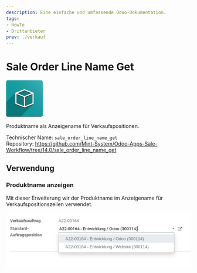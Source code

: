 ```yaml
---
description: Eine einfache und umfassende Odoo-Dokumentation.
tags:
- HowTo
- Drittanbieter
prev: ./verkauf
---
```

# Sale Order Line Name Get
![icon_oms_box](assets/icon_oms_box.png)

Produktname als Anzeigename für Verkaufspositionen.

Technischer Name: `sale_order_line_name_get`\
Repository: <https://github.com/Mint-System/Odoo-Apps-Sale-Workflow/tree/14.0/sale_order_line_name_get>

## Verwendung

### Produktname anzeigen

Mit dieser Erweiterung wir der Produktname im Anzeigename für Verkaufspositionszeilen verwendet.

![](assets/Sale%20Order%20Line%20Name%20Get.png)